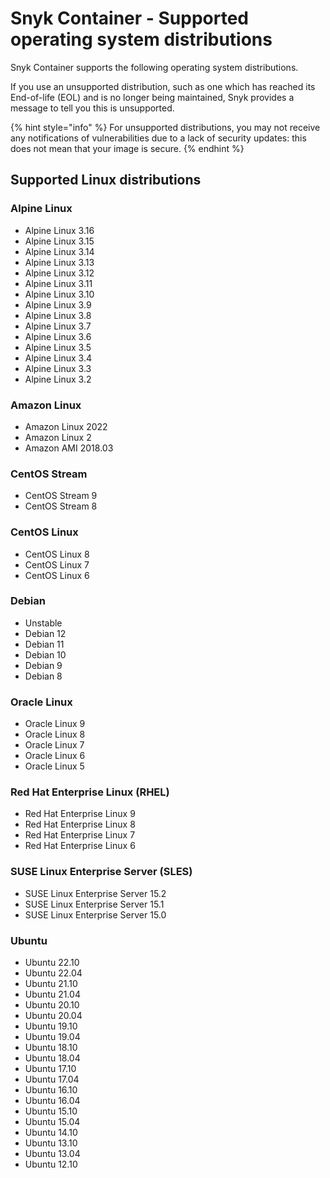 # Snyk Container - Supported operating system distributions

Snyk Container supports the following operating system distributions.

If you use an unsupported distribution, such as one which has reached its End-of-life (EOL) and is no longer being maintained, Snyk provides a message to tell you this is unsupported.

{% hint style="info" %}
For unsupported distributions, you may not receive any notifications of vulnerabilities due to a lack of security updates: this does not mean that your image is secure.
{% endhint %}

## Supported Linux distributions

### Alpine Linux

* Alpine Linux 3.16
* Alpine Linux 3.15
* Alpine Linux 3.14
* Alpine Linux 3.13
* Alpine Linux 3.12
* Alpine Linux 3.11
* Alpine Linux 3.10
* Alpine Linux 3.9
* Alpine Linux 3.8
* Alpine Linux 3.7
* Alpine Linux 3.6
* Alpine Linux 3.5
* Alpine Linux 3.4
* Alpine Linux 3.3
* Alpine Linux 3.2

### Amazon Linux

* Amazon Linux 2022
* Amazon Linux 2
* Amazon AMI 2018.03

### CentOS Stream

* CentOS Stream 9
* CentOS Stream 8

### CentOS Linux

* CentOS Linux 8
* CentOS Linux 7
* CentOS Linux 6

### Debian

* Unstable
* Debian 12
* Debian 11
* Debian 10
* Debian 9
* Debian 8

### Oracle Linux

* Oracle Linux 9
* Oracle Linux 8
* Oracle Linux 7
* Oracle Linux 6
* Oracle Linux 5

### Red Hat Enterprise Linux (RHEL)

* Red Hat Enterprise Linux 9
* Red Hat Enterprise Linux 8
* Red Hat Enterprise Linux 7
* Red Hat Enterprise Linux 6

### SUSE Linux Enterprise Server (SLES)

* SUSE Linux Enterprise Server 15.2
* SUSE Linux Enterprise Server 15.1
* SUSE Linux Enterprise Server 15.0

### Ubuntu

* Ubuntu 22.10
* Ubuntu 22.04
* Ubuntu 21.10
* Ubuntu 21.04
* Ubuntu 20.10
* Ubuntu 20.04
* Ubuntu 19.10
* Ubuntu 19.04
* Ubuntu 18.10
* Ubuntu 18.04
* Ubuntu 17.10
* Ubuntu 17.04
* Ubuntu 16.10
* Ubuntu 16.04
* Ubuntu 15.10
* Ubuntu 15.04
* Ubuntu 14.10
* Ubuntu 13.10
* Ubuntu 13.04
* Ubuntu 12.10
